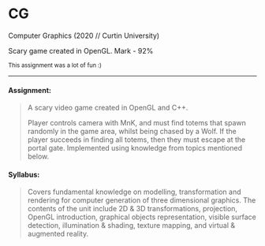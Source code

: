# CG
Computer Graphics (2020 // Curtin University)

Scary game created in OpenGL. Mark - 92%
 
<sub>This assignment was a lot of fun :)</sub>

---

#### Assignment: 
> A scary video game created in OpenGL and C++. 
> 
> Player controls camera with MnK, and must find totems that spawn randomly in the game area, whilst being chased by a Wolf.
> If the player succeeds in finding all totems, then they must escape at the portal gate. 
> Implemented using knowledge from topics mentioned below. 

#### Syllabus:
> Covers fundamental knowledge on modelling, transformation and rendering for computer generation of three dimensional graphics. 
> The contents of the unit include 2D & 3D transformations, projection, OpenGL introduction, graphical objects representation,
visible surface detection, illumination & shading, texture mapping, and virtual & augmented reality.
